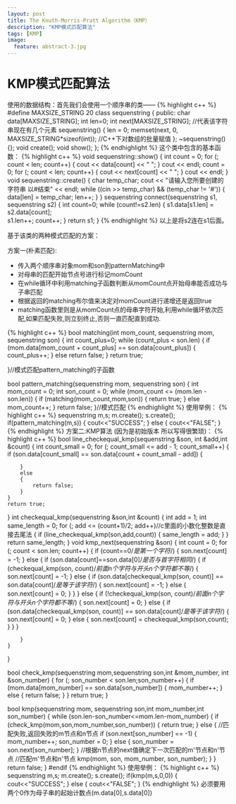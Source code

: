 ```yaml
---
layout: post
title: The Knuth-Morris-Pratt Algorithm（KMP）
description: "KMP模式匹配算法"
tags: [KMP]
image:
  feature: abstract-3.jpg
---
```

# KMP模式匹配算法
使用的数据结构：首先我们会使用一个顺序串的类——
{% highlight c++ %}
#define MAXSIZE_STRING 20
class sequenstring
{
public:
	char data[MAXSIZE_STRING];
	int len=0;
	int next[MAXSIZE_STRING];
	//代表该字符串现在有几个元素
	sequenstring()
	{
		len = 0;
		memset(next, 0, MAXSIZE_STRING*sizeof(int));
		//C++下对数组的批量赋值
	};
	~sequenstring(){};
	void create();
	void show();
};
{% endhighlight %}
这个类中包含的基本函数：
{% highlight c++ %}
void sequenstring::show()
{
	int count = 0;
	for (; count < len; count++)
	{
		cout << data[count] << " ";
	}
	cout << endl;
	count = 0;
	for (; count < len; count++)
	{
		cout << next[count] << " ";
	}
	cout << endl;
}
void sequenstring::create()
{
	char temp_char;
	cout << "请输入您所要创建的字符串 以#结束" << endl;
	while ((cin >> temp_char) && (temp_char != '#'))
	{
		data[len] = temp_char;
		len++;
	}
}
sequenstring connect(sequenstring s1, sequenstring s2)
{
	int count=0;
	while (count!=s2.len)
	{
		s1.data[s1.len] = s2.data[count];	
		s1.len++;
		count++;
	}
	return s1;
}
{% endhighlight %}
以上是将s2连在s1后面。

基于该类的两种模式匹配的方案：

方案一(朴素匹配):

- 传入两个顺序串对象mom和son到patternMatching中
- 对母串的匹配开始节点号进行标记momCount
- 在while循环中利用matching子函数判断从momCount点开始母串能否成功与子串匹配
- 根据返回的matching布尔值来决定对momCount进行递增还是返回true
- matching函数里则是从momCount点的母串字符开始,利用while循环依次匹配,如果匹配失败,则立刻终止,否则一直匹配直到成功.

{% highlight c++ %}
bool matching(int mom_count, sequenstring mom, sequenstring son)
{
	int count_plus=0;
	while (count_plus < son.len)
	{
		if (mom.data[mom_count + count_plus] == son.data[count_plus])
		{
			count_plus++;
		}
		else return false;
	}
	return true;
	
}//模式匹配pattern_matching的子函数

bool pattern_matching(sequenstring mom, sequenstring son)
{
	int mom_count = 0;
	int son_count = 0;
	while (mom_count <= (mom.len - son.len))
	{
		if (matching(mom_count,mom,son))
		{
			return true;
		}
		else mom_count++;
	}
	return false;
}//模式匹配
{% endhighlight %}
使用举例：
{% highlight c++ %}
sequenstring m,s;
m.create();
s.create();
if(pattern_matching(m,s))
{
	cout<<"SUCCESS";
}
else
{
	cout<<"FALSE";
}
{% endhighlight %}
方案二:KMP算法 (因为是初始版本 所以写得很繁琐)：
{% highlight c++ %}
bool line_checkequal_kmp(sequenstring &son, int &add,int &count)
{
	int count_small = 0;
	for (; count_small <= add - 1; count_small++)
	{
		if (son.data[count_small] == son.data[count + count_small - add])
		{

		}
		else
		{
			return false;
		}
	}
	return true;
}
int checkequal_kmp(sequenstring &son,int &count)
{
	int add = 1;
	int same_length = 0;
	for (; add <= (count+1)/2; add++)//c里面的小数化整数是直接去尾法
	{
		if (line_checkequal_kmp(son,add,count))
		{
			same_length = add;
		}
	}
	return same_length;
}
void kmp_next(sequenstring &son)
{
	int count = 0;
	for (; count < son.len; count++)
	{
		if (count==0/*是第一个字符*/)
		{
			son.next[count] = -1;
		}
		else
		{
			if (son.data[count]==son.data[0]/*是否与首字符相同*/)
			{
				if (checkequal_kmp(son, count)/*前面n个字符与开头n个字符都不等*/)
				{
					son.next[count] = -1;
				}
				else
				{
					if (son.data[checkequal_kmp(son, count)] == son.data[count]/*是等于该字符*/)
					{
						son.next[count] = -1;
					}
					else
					{
						son.next[count] = 0;
					}
				}
			}
			else
			{
				if (!checkequal_kmp(son, count)/*前面n个字符与开头n个字符都不等*/)
				{
					son.next[count] = 0;
				}
				else
				{
					if (son.data[checkequal_kmp(son, count)] == son.data[count]/*是等于该字符*/)
					{
						son.next[count] = 0;
					}
					else
					{
						son.next[count] = checkequal_kmp(son,count);
					}
				}
			}

		}
	}
	
}

bool check_kmp(sequenstring mom,sequenstring son,int &mom_number, int &son_number)
{
	for (; son_number < son.len;son_number++)
	{
		if (mom.data[mom_number] == son.data[son_number])
		{
			mom_number++;
		}
		else
		{
			return false;
		}
	}
	return true;
}

bool kmp(sequenstring mom, sequenstring son,int mom_number,int son_number)
{
	while (son.len-son_number<=mom.len-mom_number)
	{
		if (check_kmp(mom,son,mom_number,son_number))
			{
				return true;
			}
			else
			{
				//匹配失败,返回失败的m节点和n节点
				if (son.next[son_number] == -1)
				{
					mom_number++;
					son_number = 0;
				}
				else
				{
					son_number = son.next[son_number];
				}
				//根据n节点的next值确定下一次匹配的m'节点和n'节点
				//匹配m'节点和n'节点
				kmp(mom, son, mom_number, son_number);
			}
	}
	return false;
}
#endif
{% endhighlight %}
使用举例：
{% highlight c++ %}
sequenstring m,s;
m.create();
s.create();
if(kmp(m,s,0,0))
{
	cout<<"SUCCESS";
}
else
{
	cout<<"FALSE";
}
{% endhighlight %}
必须要用两个0作为母子串的起始计数点(m.data[0],s.data[0])